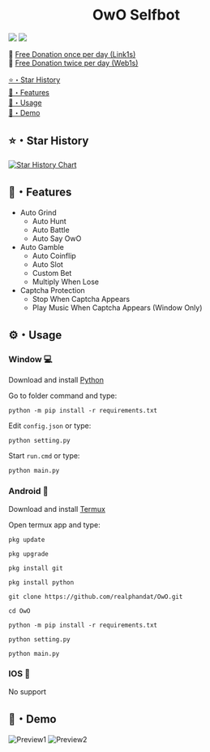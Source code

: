 <h1 align="center">OwO Selfbot</h1>
<p align="center">

<a href="https://github.com/realphandat/OwO"><img src="https://hits.sh/github.com/realphandat/OwO.svg?view=today-total&label=Repo%20Today/Total%20Views&color=770ca1&labelColor=007ec6"/></a>
<a href="https://github.com/realphandat/OwO"><img src="https://img.shields.io/github/last-commit/realphandat/OwO" /></a><br>
</p>

🐣 [Free Donation once per day (Link1s)](https://link1s.com/RealPhandat)<br>
🐔 [Free Donation twice per day (Web1s)](http://web1s.link/realPhandat)<br>

[⭐・Star History](#star-history)<br>
[🔮・Features](#features)<br>
[📡・Usage](#usage)<br>
[🎯・Demo](#demo)<br>

## ⭐・Star History
[![Star History Chart](https://api.star-history.com/svg?repos=realphandat/OwO&type=Date)](https://star-history.com/#realphandat/OwO&Date)

## 🔮・Features

-   Auto Grind
    -   Auto Hunt
    -   Auto Battle
    -   Auto Say OwO
-   Auto Gamble
    -   Auto Coinflip
    -   Auto Slot
    -   Custom Bet
    -   Multiply When Lose
-   Captcha Protection
    -   Stop When Captcha Appears
    -   Play Music When Captcha Appears (Window Only)

## ⚙️・Usage
### Window 💻
Download and install [Python](https://www.python.org/downloads)

Go to folder command and type:
```
python -m pip install -r requirements.txt
```
Edit `config.json` or type:
```
python setting.py
```
Start `run.cmd` or type:
```
python main.py
```

### Android 📱
Download and install [Termux](https://f-droid.org/packages/com.termux)

Open termux app and type:

```
pkg update
```
```
pkg upgrade
```
```
pkg install git
```
```
pkg install python
```
```
git clone https://github.com/realphandat/OwO.git
```
```
cd OwO
```
```
python -m pip install -r requirements.txt
```
```
python setting.py
```
```
python main.py
```

### IOS 💾
No support

## 🎯・Demo
![Preview1](https://media.discordapp.net/attachments/1155833237025869876/1180791532165546065/image.png?ex=657eb4cf&is=656c3fcf&hm=b13f263c6947161d214bdf69658604321ade752415641c462346c66e0c0f1013&=&format=webp&quality=lossless)
![Preview2](https://media.discordapp.net/attachments/1054949701255970836/1182987667412107264/image0.jpg?ex=6586b21e&is=65743d1e&hm=2bdecfb87166992a2bca51be860967f81ed0bed78767f02c6fd081d7b7500dd8&=&format=webp&width=185&height=397)
